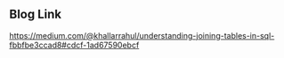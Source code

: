 ## Blog Link
https://medium.com/@khallarrahul/understanding-joining-tables-in-sql-fbbfbe3ccad8#cdcf-1ad67590ebcf